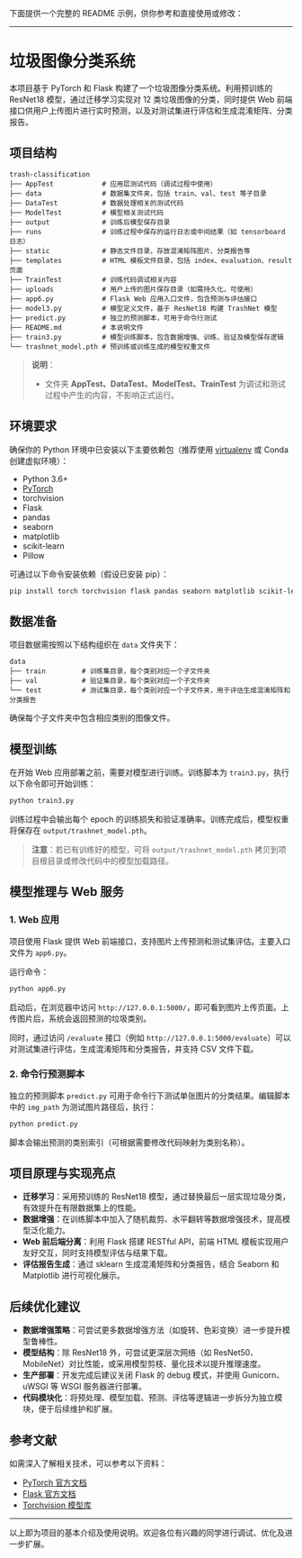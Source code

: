 下面提供一个完整的 README 示例，供你参考和直接使用或修改：

---

# 垃圾图像分类系统

本项目基于 PyTorch 和 Flask 构建了一个垃圾图像分类系统。利用预训练的 ResNet18 模型，通过迁移学习实现对 12 类垃圾图像的分类，同时提供 Web 前端接口供用户上传图片进行实时预测，以及对测试集进行评估和生成混淆矩阵、分类报告。

## 项目结构

```
trash-classification
├── AppTest            # 应用层测试代码（调试过程中使用）
├── data               # 数据集文件夹，包括 train、val、test 等子目录
├── DataTest           # 数据处理相关的测试代码
├── ModelTest          # 模型相关测试代码
├── output             # 训练后模型保存目录
├── runs               # 训练过程中保存的运行日志或中间结果（如 tensorboard 日志）
├── static             # 静态文件目录，存放混淆矩阵图片、分类报告等
├── templates          # HTML 模板文件目录，包括 index、evaluation、result 页面
├── TrainTest          # 训练代码调试相关内容
├── uploads            # 用户上传的图片保存目录（如需持久化，可使用）
├── app6.py            # Flask Web 应用入口文件，包含预测与评估接口
├── model3.py          # 模型定义文件，基于 ResNet18 构建 TrashNet 模型
├── predict.py         # 独立的预测脚本，可用于命令行测试
├── README.md          # 本说明文件
├── train3.py          # 模型训练脚本，包含数据增强、训练、验证及模型保存逻辑
└── trashnet_model.pth # 预训练或训练生成的模型权重文件
```

> **说明**：  
> * 文件夹 **AppTest、DataTest、ModelTest、TrainTest** 为调试和测试过程中产生的内容，不影响正式运行。

## 环境要求

确保你的 Python 环境中已安装以下主要依赖包（推荐使用 [virtualenv](https://docs.python.org/3/library/venv.html) 或 Conda 创建虚拟环境）：

- Python 3.6+
- [PyTorch](https://pytorch.org/)  
- torchvision
- Flask
- pandas
- seaborn
- matplotlib
- scikit-learn
- Pillow

可通过以下命令安装依赖（假设已安装 pip）：

```bash
pip install torch torchvision flask pandas seaborn matplotlib scikit-learn pillow
```

## 数据准备

项目数据需按照以下结构组织在 `data` 文件夹下：

```
data
├── train         # 训练集目录，每个类别对应一个子文件夹
├── val           # 验证集目录，每个类别对应一个子文件夹
└── test          # 测试集目录，每个类别对应一个子文件夹，用于评估生成混淆矩阵和分类报告
```

确保每个子文件夹中包含相应类别的图像文件。

## 模型训练

在开始 Web 应用部署之前，需要对模型进行训练。训练脚本为 `train3.py`，执行以下命令即可开始训练：

```bash
python train3.py
```

训练过程中会输出每个 epoch 的训练损失和验证准确率。训练完成后，模型权重将保存在 `output/trashnet_model.pth`。

> **注意**：若已有训练好的模型，可将 `output/trashnet_model.pth` 拷贝到项目根目录或修改代码中的模型加载路径。

## 模型推理与 Web 服务

### 1. Web 应用

项目使用 Flask 提供 Web 前端接口，支持图片上传预测和测试集评估。主要入口文件为 `app6.py`。

运行命令：

```bash
python app6.py
```

启动后，在浏览器中访问 `http://127.0.0.1:5000/`，即可看到图片上传页面。上传图片后，系统会返回预测的垃圾类别。

同时，通过访问 `/evaluate` 接口（例如 `http://127.0.0.1:5000/evaluate`）可以对测试集进行评估，生成混淆矩阵和分类报告，并支持 CSV 文件下载。

### 2. 命令行预测脚本

独立的预测脚本 `predict.py` 可用于命令行下测试单张图片的分类结果。编辑脚本中的 `img_path` 为测试图片路径后，执行：

```bash
python predict.py
```

脚本会输出预测的类别索引（可根据需要修改代码映射为类别名称）。

## 项目原理与实现亮点

- **迁移学习**：采用预训练的 ResNet18 模型，通过替换最后一层实现垃圾分类，有效提升在有限数据集上的性能。
- **数据增强**：在训练脚本中加入了随机裁剪、水平翻转等数据增强技术，提高模型泛化能力。
- **Web 前后端分离**：利用 Flask 搭建 RESTful API，前端 HTML 模板实现用户友好交互，同时支持模型评估与结果下载。
- **评估报告生成**：通过 sklearn 生成混淆矩阵和分类报告，结合 Seaborn 和 Matplotlib 进行可视化展示。

## 后续优化建议

- **数据增强策略**：可尝试更多数据增强方法（如旋转、色彩变换）进一步提升模型鲁棒性。
- **模型结构**：除 ResNet18 外，可尝试更深层次网络（如 ResNet50、MobileNet）对比性能，或采用模型剪枝、量化技术以提升推理速度。
- **生产部署**：开发完成后建议关闭 Flask 的 debug 模式，并使用 Gunicorn、uWSGI 等 WSGI 服务器进行部署。
- **代码模块化**：将预处理、模型加载、预测、评估等逻辑进一步拆分为独立模块，便于后续维护和扩展。

## 参考文献

如需深入了解相关技术，可以参考以下资料：
- [PyTorch 官方文档](https://pytorch.org/docs/stable/index.html)
- [Flask 官方文档](https://flask.palletsprojects.com/)
- [Torchvision 模型库](https://pytorch.org/vision/stable/models.html)

---

以上即为项目的基本介绍及使用说明。欢迎各位有兴趣的同学进行调试、优化及进一步扩展。